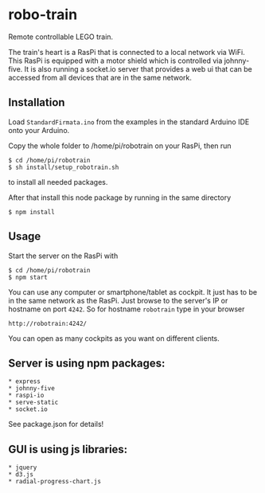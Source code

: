 # robo-train
Remote controllable LEGO train.

The train's heart is a RasPi that is connected to a local network via WiFi. This RasPi is equipped with a motor shield which is controlled via johnny-five. It is also running a socket.io server that provides a web ui that can be accessed from all devices that are in the same network.

## Installation

Load ```StandardFirmata.ino``` from the examples in the standard Arduino IDE onto your Arduino.

Copy the whole folder to /home/pi/robotrain on your RasPi, then run
```
$ cd /home/pi/robotrain
$ sh install/setup_robotrain.sh
```
to install all needed packages.

After that install this node package by running in the same directory
```
$ npm install
```

## Usage

Start the server on the RasPi with
```
$ cd /home/pi/robotrain
$ npm start
```

You can use any computer or smartphone/tablet as cockpit. It just has to be in the same network as the RasPi.
Just browse to the server's IP or hostname on port ```4242```. So for hostname ```robotrain``` type in your browser
```
http://robotrain:4242/
```
You can open as many cockpits as you want on different clients.

## Server is using npm packages:
    * express
    * johnny-five
    * raspi-io
    * serve-static
    * socket.io
See package.json for details!

## GUI is using js libraries:
    * jquery
    * d3.js
    * radial-progress-chart.js
